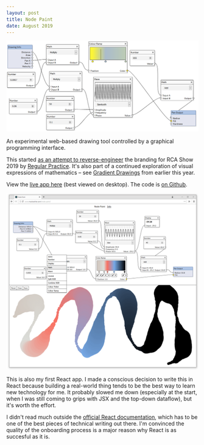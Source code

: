 ```yaml
---
layout: post
title: Node Paint
date: August 2019
---
```


![Screenshot](/assets/np/Capture-19.PNG)

An experimental web-based drawing tool controlled by a graphical programming interface.

This started [as an attempt to reverse-engineer](https://codepen.io/maxakohler/pen/ydqVjO) the branding for RCA Show 2019 by [Regular Practice](http://www.regularpractice.co.uk/). It's also part of a continued exploration of visual expressions of mathematics – see [Gradient Drawings](https://www.maxkoehler.com/2019/typecast/) from earlier this year.

View the [live app here](https://www.maxkoehler.com/node-paint/) (best viewed on desktop). The code is [on Github](https://github.com/awesomephant/node-paint).

![Screenshot](/assets/np/Capture-23.PNG)

This is also my first React app. I made a conscious decision to write this in React because building a real-world thing tends to be the best way to learn new technology for me. It probably slowed me down (especially at the start, when I was still coming to grips with JSX and the top-down dataflow), but it's worth the effort.

I didn't read much outside the [official React documentation](https://reactjs.org/tutorial/tutorial.html), which has to be one of the best pieces of technical writing out there. I'm convinced the quality of the onboarding process is a major reason why React is as succesful as it is.
